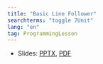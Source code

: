 ```yaml
---
title: "Basic Line Follower"
searchterms: "toggle 7Unit"
lang: "en"
tag: ProgrammingLesson
---
```

 <ul>
 <li class="ng-binding">Slides:
 <a href="ProgrammingLessons/LineFollower.pptx">PPTX</a>,
 <a href="ProgrammingLessons/LineFollower.pdf">PDF</a>
 </li>
 </ul>
